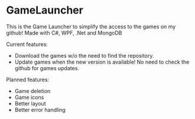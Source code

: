 # GameLauncher
This is the Game Launcher to simplify the access to the games on my github!
Made with C#, WPF, .Net and MongoDB

Current features:
- Download the games w/o the need to find the repository.
- Update games when the new version is available! No need to check the github for games updates.

Planned features:
- Game deletion
- Game icons
- Better layout
- Better error handling
